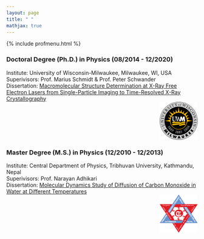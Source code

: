 ```yaml
---
layout: page
title: " "
mathjax: true
---
```


{% include profmenu.html %}


### Doctoral Degree (Ph.D.) in Physics (08/2014 - 12/2020)

Institute: University of Wisconsin-Milwaukee, Milwaukee, WI, USA
<br>
Superivisors: Prof. Marius Schmidt & Prof. Peter Schwander
<br>
Dissertation: [Macromolecular Structure Determination at X-Ray Free Electron Lasers from Single-Particle Imaging  to Time-Resolved X-Ray Crystallography](https://dc.uwm.edu/cgi/viewcontent.cgi?article=3585&context=etd)
<br>
<img align="right" width="100" height="100" src="/Images/uwmlogo.png">
<br clear="right"/>

### Master Degree (M.S.) in Physics (12/2010 - 12/2013)

Institute: Central Department of Physics, Tribhuvan University, Kathmandu, Nepal
<br>
Superivisors: Prof. Narayan Adhikari
<br>
Dissertation: [Molecular Dynamics Study of Diffusion of Carbon Monoxide in Water at Different Temperatures](https://github.com/ishworpoudyal/ishworpoudyal.github.io/blob/master/Professional/ishwor_thesis.pdf)
<br>
<img align="right" width="100" height="100" src="/Images/TU.png">
<br clear="right"/>


